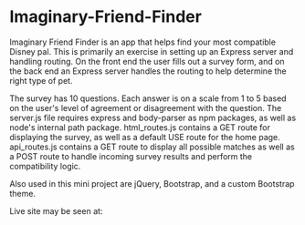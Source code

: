 # Imaginary-Friend-Finder

Imaginary Friend Finder is an app that helps find your most compatible Disney pal. This is primarily an exercise in setting up an Express server and handling routing. On the front end the user fills out a survey form, and on the back end an Express server handles the routing to help determine the right type of pet.

The survey has 10 questions. Each answer is on a scale from 1 to 5 based on the user's level of agreement or disagreement with the question. The server.js file requires express and body-parser as npm packages, as well as node's internal path package. html_routes.js contains a GET route for displaying the survey, as well as a default USE route for the home page. api_routes.js contains a GET route to display all possible matches as well as a POST route to handle incoming survey results and perform the compatibility logic.

Also used in this mini project are jQuery, Bootstrap, and a custom Bootstrap theme.

Live site may be seen at: 